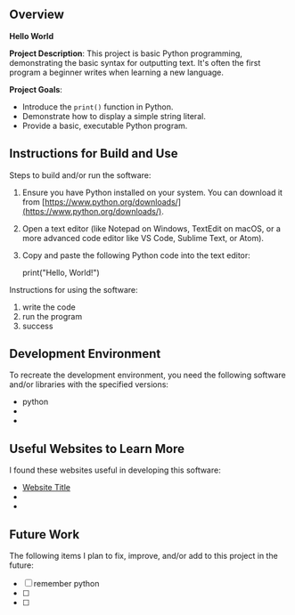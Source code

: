 ## Overview

**Hello World**

**Project Description**: This project is basic Python programming, demonstrating the basic syntax for outputting text. It's often the first program a beginner writes when learning a new language.

**Project Goals**:
* Introduce the `print()` function in Python.
* Demonstrate how to display a simple string literal.
* Provide a basic, executable Python program.

## Instructions for Build and Use

Steps to build and/or run the software:

1. Ensure you have Python installed on your system. You can download it from [https://www.python.org/downloads/](https://www.python.org/downloads/).
2. Open a text editor (like Notepad on Windows, TextEdit on macOS, or a more advanced code editor like VS Code, Sublime Text, or Atom).
3. Copy and paste the following Python code into the text editor:

   print("Hello, World!")

Instructions for using the software:

1. write the code
2. run the program  
3. success

## Development Environment 

To recreate the development environment, you need the following software and/or libraries with the specified versions:

* python
*
*

## Useful Websites to Learn More

I found these websites useful in developing this software:

* [Website Title](Link)
*
*

## Future Work

The following items I plan to fix, improve, and/or add to this project in the future:

* [ ] remember python
* [ ]
* [ ]